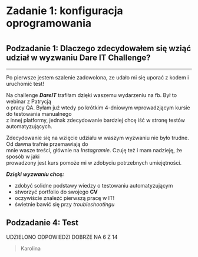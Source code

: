 <h1>Zadanie 1: konfiguracja oprogramowania<h1>
<h2> Podzadanie 1: Dlaczego zdecydowałem się wziąć udział w wyzwaniu Dare IT Challenge?</h2>
  
----
  
Po pierwsze jestem szalenie zadowolona, ze udało mi się uporać z kodem i uruchomić test!

Na challenge ***DareIT*** trafiłam dzięki waszemu wydarzeniu na fb. Był to webinar z Patrycją   
o pracy QA. Byłam już wtedy po krótkim 4-dniowym wprowadzjącym kursie do testowania manualnego   
z innej platformy, jednak zdecydowanie bardziej chcę iść w stronę testów automatyzujących.   

Zdecydowanie się na wzięcie udziału w waszym wyzwaniu nie było trudne. Od dawna trafnie przemawiają do   
mnie wasze treści, głównie na *Instagramie*. Czuję też i mam nadzieję, że sposób w jaki    
prowadzony jest kurs pomoże mi w zdobyciu potrzebnych umiejętności.

***Dzięki wyzwaniu chcę:***

- zdobyć solidne podstawy wiedzy o testowaniu automatyzującym
- stworzyć portfolio do swojego **CV**
- oczywiście znaleźć pierwszą pracę w IT!
- świetnie bawić się przy *troubleshootingu*


<h2> Podzadanie 4: Test </h2>  
UDZIELONO ODPOWIEDZI DOBRZE NA 6 Z 14

> Karolina
